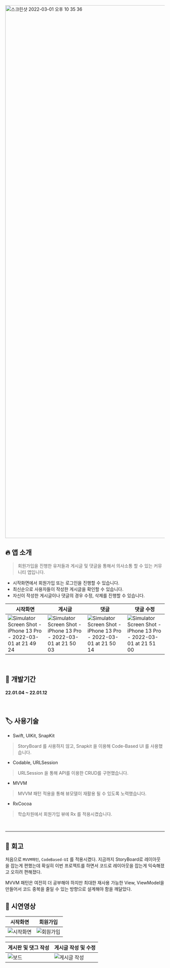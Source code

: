 
<img width="1685" alt="스크린샷 2022-03-01 오후 10 35 36" src="https://user-images.githubusercontent.com/88618825/156178788-1e95afd7-1597-4c7e-876d-9fce5aa2a204.png">

## 🔥 앱 소개

> 회원가입을 진행한 유저들과 게시글 및 댓글을 통해서 의사소통 할 수 있는 커뮤니티 앱입니다.

* 시작화면에서 회원가입 또는 로그인을 진행할 수 있습니다. 
* 최신순으로 사용자들이 작성한 게시글을 확인할 수 있습니다.
* 자신이 작성한 게시글이나 댓글의 경우 수정, 삭제를 진행할 수 있습니다.

| 시작화면 | 게시글 | 댓글 | 댓글 수정 |
| - | - | - | - |
| ![Simulator Screen Shot - iPhone 13 Pro - 2022-03-01 at 21 49 24](https://user-images.githubusercontent.com/88618825/156179604-9b39e10d-dd7a-45ed-99b8-dd57ee8bb9c5.png) | ![Simulator Screen Shot - iPhone 13 Pro - 2022-03-01 at 21 50 03](https://user-images.githubusercontent.com/88618825/156179648-dc9c9805-e4e6-4472-b132-50c4852ef28a.png) | ![Simulator Screen Shot - iPhone 13 Pro - 2022-03-01 at 21 50 14](https://user-images.githubusercontent.com/88618825/156179691-09f54531-73ab-43c5-ac55-22217d62fb09.png) | ![Simulator Screen Shot - iPhone 13 Pro - 2022-03-01 at 21 51 00](https://user-images.githubusercontent.com/88618825/156181045-b7a0daaa-6415-4d1d-898c-d4ee8bdcb361.png) |

<br>

## 📆 개발기간

#### 22.01.04 ~ 22.01.12

<br>

## 🏷 사용기술

* Swift, UIKit, SnapKit
> StoryBoard 를 사용하지 않고, Snapkit 을 이용해 Code-Based UI 를 사용했습니다.

* Codable, URLSession
> URLSession 을 통해 API를 이용한 CRUD를 구현했습니다.

* MVVM
> MVVM 패턴 적용을 통해 뷰모델이 재활용 될 수 있도록 노력했습니다.

* RxCocoa
> 학습차원에서 회원가입 뷰에 Rx 를 적용시켰습니다.

<br>

***

## 😤 회고

처음으로 `MVVM패턴`, `CodeBased-UI` 를 적용시켰다. 지금까지 StoryBoard로 레이아웃을 잡는게 편했는데 확실히 이번 프로젝트를 하면서 코드로 레이아웃을 잡는게 익숙해졌고 오히려 편해졌다.

MVVM 패턴은 여전히 더 공부해야 하지만 최대한 재사용 가능한 View, ViewModel을 만들어서 코드 중복을 줄일 수 있는 방향으로 설계해야 함을 깨달았다. 


## 📱 시연영상

| 시작화면  | 회원가입  | 
| --- | --- |
| ![시작화면](https://user-images.githubusercontent.com/88618825/152643125-128fd1b9-0c4c-4cef-a5de-e38e288477c2.gif)  | ![회원가입](https://user-images.githubusercontent.com/88618825/152643158-3a04600b-a7fc-434b-a175-06aec8e36c41.gif)  |  

| 게시판 및 댓그 작성  | 게시글 작성 및 수정  | 
| --- | --- |
| ![ 보드](https://user-images.githubusercontent.com/88618825/152643201-c15ff236-4d6f-45eb-a609-3ebc2016dc80.gif)  | ![게시글 작성](https://user-images.githubusercontent.com/88618825/152643589-3d45ff03-9c9c-4673-bfef-b36bf5896800.gif) |

